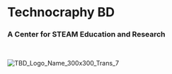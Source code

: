 # Technocraphy BD
<h3> A Center for STEAM Education and Research </h3><br>

![TBD_Logo_Name_300x300_Trans_7](https://github.com/techcraphybd/techcraphybd.github.io/assets/152802305/e3dfc8dc-0be5-40ed-829f-114f0c989217)
